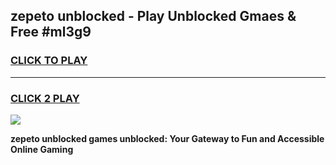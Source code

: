 
## zepeto unblocked - Play Unblocked Gmaes & Free #ml3g9
<h3>
<a href="https://news.freeplayer.one?title=zepeto_unblocked&ref=24F">CLICK TO PLAY</a></h3>
<hr>

<h3>
<a href="https://news.freeplayer.one?title=zepeto_unblocked&ref=24F">CLICK 2 PLAY</a>
  
</h3>

<a href="https://news.freeplayer.one?title=zepeto_unblocked&ref=24F/"><img src="https://clearcache.store/games.png"></a>


**zepeto unblocked games unblocked: Your Gateway to Fun and Accessible Online Gaming**
